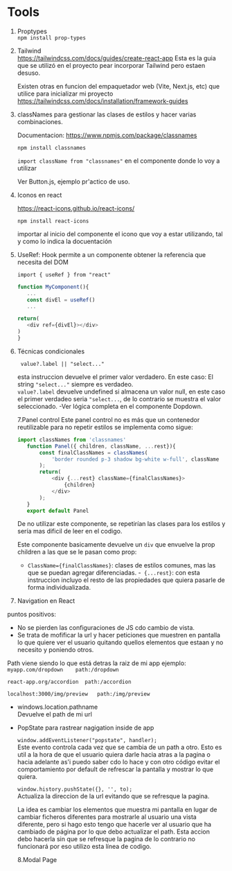 # Tools

1. Proptypes  
   `npm install prop-types`
   

2. Tailwind  
   https://tailwindcss.com/docs/guides/create-react-app
    Esta es la guia que se utilizó en el proyecto pear incorporar Tailwind pero estaen desuso.

    Existen otras en funcion del empaquetador web (Vite, Next.js, etc) que utilice para inicializar mi proyecto
https://tailwindcss.com/docs/installation/framework-guides

3. classNames para gestionar las clases de estilos y hacer varias combinaciones.  
   
    Documentacion: 
    https://www.npmjs.com/package/classnames
      
      `npm install classnames`

      `import className from "classnames"` en el componente donde lo voy a utilizar 
      
      Ver Button.js, ejemplo pr'actico de uso.

4. Iconos en react

   https://react-icons.github.io/react-icons/

   `npm install react-icons`

   importar al inicio del componente el icono que voy a estar utilizando, tal y como lo indica la docuentación 

5. UseRef: Hook permite a un componente obtener la referencia que necesita del DOM

   `import { useRef } from "react"`

   ```javascript
   function MyComponent(){
      ...
      const divEl = useRef()
      ...

   return(
      <div ref={divEl}></div>
   )
   }
   ```

6. Técnicas condicionales 
   
   ` value?.label || "select..."`

   esta instruccion devuelve el primer valor verdadero.
   En este caso: 
    El string `"select..."` siempre es verdadeo.  
   `value?.label` devuelve undefined si almacena un valor null, en este caso el primer verdadeo seria `"select...`, de lo contrario se muestra el valor seleccionado. 
   -Ver lógica completa en el componente Dopdown.

   7.Panel control 
   Este panel control no es más que un contenedor reutilizable para no repetir estilos
   se implementa como sigue:

   ```javascript
   import classNames from 'classnames'
      function Panel({ children, className, ...rest}){
          const finalClassNames = classNames(
              'border rounded p-3 shadow bg-white w-full', className
          );
          return(
              <div {...rest} className={finalClassNames}>
                  {children}
              </div>
          );
      }
      export default Panel
   ``` 
   De no utilizar este componente, se repetirían las clases para los estilos y sería mas dificil de leer en el codigo.

   Este componente basicamente devuelve un `div` que envuelve la prop children a las que se le pasan como prop:
   
   - `ClassName={finalClassNames}`: clases de estilos comunes, mas las que se puedan agregar diferenciadas.
   -` {...rest}`: con esta instruccion incluyo el resto de las propiedades que quiera pasarle de forma individualizada.

 
 
 7. Navigation en React   

   puntos positivos:
   - No se pierden las configuraciones de JS cdo cambio de vista.
   - Se trata de mofificar la url y hacer peticiones que muestren en pantalla lo que quiere ver el usuario quitando quellos elementos que estaan y no necesito y poniendo otros.

  Path viene siendo lo que está detras la raiz de mi app ejemplo:
  `myapp.com/dropdown    path:/dropdown`  

  `react-app.org/accordion  path:/accordion`   

  `localhost:3000/img/preview   path:/img/preview`
  
   
- windows.location.pathname   
  Devuelve el path de mi url

- PopState para rastrear nagigation inside de app

  `window.addEventListener("popstate", handler);`  
  Este evento controla cada vez que se cambia de un path a otro.
  Esto es util a la hora de que el usuario quiera darle hacia atras a la pagina o hacia adelante as'i puedo saber cdo lo hace y con otro código evitar el comportamiento por default de refrescar la pantalla y mostrar lo que quiera.
  
  `window.history.pushState({}, '', to); `  
  Actualiza la direccion de la url evitando que se refresque la pagina.

  La idea es cambiar los elementos que muestra mi pantalla en lugar de cambiar ficheros diferentes para mostrarle al usuario una vista diferente, pero si hago esto tengo que hacerle ver al usuario que ha cambiado de página por lo que debo actualizar el path. Esta accion debo hacerla sin que se refresque la pagina de lo contrario no funcionará por eso utilizo esta línea de codigo.

  8.Modal Page 